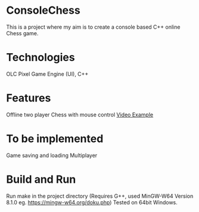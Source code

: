 # ConsoleChess

This is a project where my aim is to create a console based C++ online Chess game.

# Technologies
OLC Pixel Game Engine (UI), C++

# Features
Offline two player Chess with mouse control
[Video Example](https://i.imgur.com/KaMWoI8.gifv)

# To be implemented
Game saving and loading
Multiplayer

# Build and Run
Run make in the project directory (Requires G++, used MinGW-W64 Version 8.1.0 eg. https://mingw-w64.org/doku.php)
Tested on 64bit Windows.
